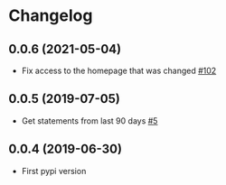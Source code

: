 Changelog
=========


0.0.6 (2021-05-04)
------------
- Fix access to the homepage that was changed [#102](https://github.com/Lrcezimbra/pyitau/issues/102)


0.0.5 (2019-07-05)
------------
- Get statements from last 90 days [#5](https://github.com/lucasrcezimbra/pyitau/issues/5)


0.0.4 (2019-06-30)
------------
- First pypi version
